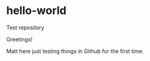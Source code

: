# hello-world
Test repository

Greetings!

Matt here just testing things in Github for the first time.
